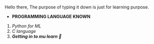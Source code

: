 Hello there, The purpose of typing it down is just for learning purpose.
- **PROGRAMMING LANGUAGE KNOWN**
1. _Python for ML_
2. _C language_
3. _**Getting in to mu learn 🏁**_
